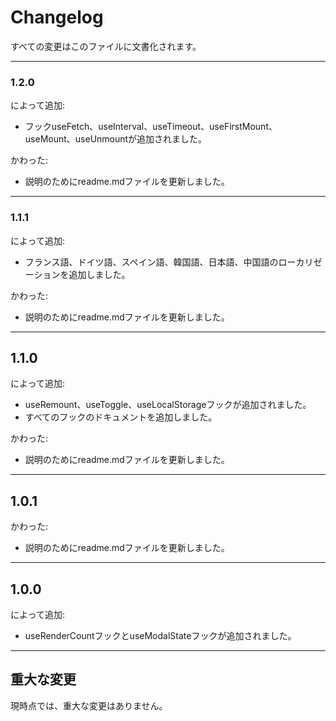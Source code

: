 # Changelog

すべての変更はこのファイルに文書化されます。

---

### 1.2.0
によって追加:
- フックuseFetch、useInterval、useTimeout、useFirstMount、useMount、useUnmountが追加されました。

かわった:
- 説明のためにreadme.mdファイルを更新しました。

---

### 1.1.1
によって追加:
- フランス語、ドイツ語、スペイン語、韓国語、日本語、中国語のローカリゼーションを追加しました。

かわった:
- 説明のためにreadme.mdファイルを更新しました。

---

## 1.1.0
によって追加:
- useRemount、useToggle、useLocalStorageフックが追加されました。
- すべてのフックのドキュメントを追加しました。

かわった:
- 説明のためにreadme.mdファイルを更新しました。

---

## 1.0.1
かわった:
- 説明のためにreadme.mdファイルを更新しました。

---

## 1.0.0
によって追加:
- useRenderCountフックとuseModalStateフックが追加されました。

---

## 重大な変更

現時点では、重大な変更はありません。
